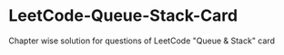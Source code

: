 # LeetCode-Queue-Stack-Card
Chapter wise solution for questions of LeetCode "Queue &amp; Stack" card
